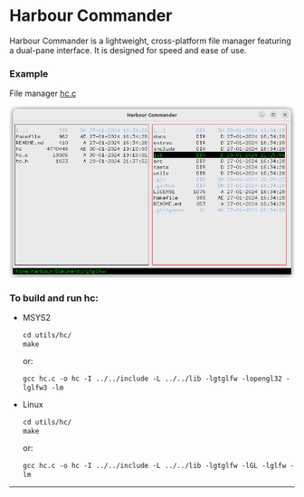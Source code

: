 # Harbour Commander

Harbour Commander is a lightweight, cross-platform file manager featuring a dual-pane interface. It is designed for speed and ease of use.

### Example

File manager [hc.c](hc.c)

![Main](../../docs/assets/img/hc.png)

### To build and run hc:

- MSYS2
   ```
   cd utils/hc/
   make
   ```
   or:
   ```
   gcc hc.c -o hc -I ../../include -L ../../lib -lgtglfw -lopengl32 -lglfw3 -lm
   ```
- Linux

   ```
   cd utils/hc/
   make
   ```
   or:
   ```
   gcc hc.c -o hc -I ../../include -L ../../lib -lgtglfw -lGL -lglfw -lm
   ```
---

